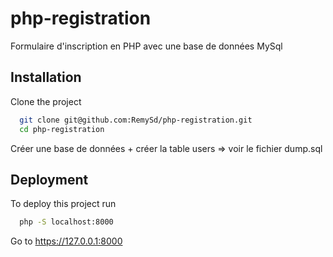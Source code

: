 # php-registration
Formulaire d'inscription en PHP avec une base de données MySql

## Installation

Clone the project

```bash
  git clone git@github.com:RemySd/php-registration.git
  cd php-registration
```

Créer une base de données + créer la table users
=> voir le fichier dump.sql

## Deployment

To deploy this project run

```bash
  php -S localhost:8000
```

Go to https://127.0.0.1:8000  
